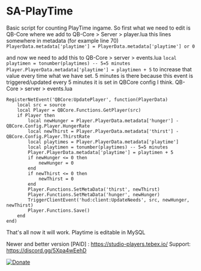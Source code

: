 # SA-PlayTime

Basic script for counting PlayTime ingame. So first what we need to edit is QB-Core where we add to QB-Core > Server > player.lua this lines
somewhere in metadata (for example line 70)
```PlayerData.metadata['playtime'] = PlayerData.metadata['playtime'] or 0```

and now we need to add this to QB-Core > server > events.lua ```local playtimen = tonumber(playtimes) -- 5=5 minutes
        Player.PlayerData.metadata['playtime'] = playtimen + 5``` to increase that value every time what we have set. 5 minutes is there because this event is triggered/updated every 5 minutes it is set in QBCore config I think.
QB-Core > server > events.lua 
```
RegisterNetEvent('QBCore:UpdatePlayer', function(PlayerData)
    local src = source
    local Player = QBCore.Functions.GetPlayer(src)
    if Player then
        local newHunger = Player.PlayerData.metadata['hunger'] - QBCore.Config.Player.HungerRate
        local newThirst = Player.PlayerData.metadata['thirst'] - QBCore.Config.Player.ThirstRate
        local playtimes = Player.PlayerData.metadata['playtime']
        local playtimen = tonumber(playtimes) -- 5=5 minutes
        Player.PlayerData.metadata['playtime'] = playtimen + 5
        if newHunger <= 0 then
            newHunger = 0
        end
        if newThirst <= 0 then
            newThirst = 0
        end
        Player.Functions.SetMetaData('thirst', newThirst)
        Player.Functions.SetMetaData('hunger', newHunger)
        TriggerClientEvent('hud:client:UpdateNeeds', src, newHunger, newThirst)
        Player.Functions.Save()
    end
end)
```

That's all now it will work. Playtime is editable in MySQL

Newer and better version [PAID] : https://studio-players.tebex.io/
Support: https://discord.gg/5Xpa4wEehD

[![Donate](https://img.shields.io/badge/Donate-PayPal-green.svg)](https://www.paypal.com/donate/?hosted_button_id=D2C3TTRXZSUQN)

